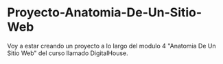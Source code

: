 # Proyecto-Anatomia-De-Un-Sitio-Web
Voy a estar creando un proyecto a lo largo del modulo 4 "Anatomia De Un Sitio Web" del curso llamado DigitalHouse.
